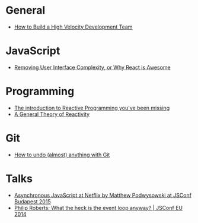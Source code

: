 General
===

- [How to Build a High Velocity Development Team](https://medium.com/javascript-scene/how-to-build-a-high-velocity-development-team-4b2360d34021)

JavaScript
===

- [Removing User Interface Complexity, or Why React is Awesome](http://jlongster.com/Removing-User-Interface-Complexity,-or-Why-React-is-Awesome)

Programming
===

- [The introduction to Reactive Programming you've been missing](https://gist.github.com/staltz/868e7e9bc2a7b8c1f754)
- [A General Theory of Reactivity](https://github.com/kriskowal/gtor)

Git
===

- [How to undo (almost) anything with Git](https://github.com/blog/2019-how-to-undo-almost-anything-with-git)

Talks
===

- [Asynchronous JavaScript at Netflix by Matthew Podwysowski at JSConf Budapest 2015](https://youtu.be/a8W5VVGO-jA)
- [Philip Roberts: What the heck is the event loop anyway? | JSConf EU 2014](https://youtu.be/8aGhZQkoFbQ)
